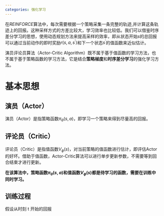 ```yaml
---
categories: 强化学习
---
```


在$REINFORCE$算法中，每次需要根据一个策略采集一条完整的轨迹,并计算这条轨迹上的回报。这种采样方式的方差比较大，学习效率也比较低。我们可以借鉴时序差分学习的思想，使用动态规划方法来提高采样的效率，即从状态开始$s$的总回报可以通过当前动作的即时奖励$r(s,a,s^{\prime})$和下一个状态$s^{\prime}$的值函数来近似估计。

演员评论员算法（Actor-Critic Algorithm）既不属于基于值函数的学习方法，也不属于基于策略函数的学习方法，它是结合**策略梯度**和**时序差分学习**的强化学习方法。

# 基本思想

## 演员（Actor）

演员（Actor）是指策略函数$\pi_{\theta}(s, a)​$，即学习一个策略来得到尽量高的回报。

## 评论员（Critic）

评论员（Critic）是指值函数$V_{\phi}(s)​$，对当前策略的值函数进行估计，即评估Actor的好坏。借助于值函数，Actor-Critic算法可以进行单步更新参数，不需要等到回合结束才进行更新。

**在该算法中，策略函数$\pi_{\theta}(s, a)$和值函数$V_{\phi}(s)​$都是待学习的函数，需要在训练中同时学习。**

## 训练过程

假设从时刻 t 开始的回报

